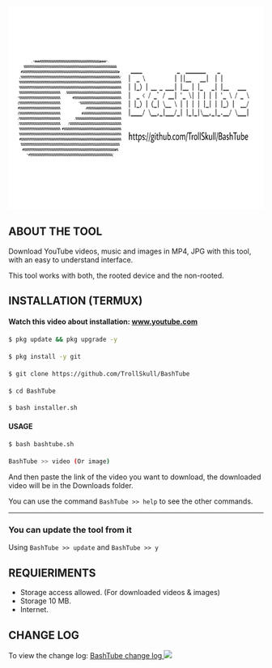 <p align="center">
<img src="/resources/bashtube.jpg" width="800" height="400"/>

## ABOUT THE TOOL


Download YouTube videos, music and images in MP4, JPG with this tool, with an easy to understand interface.

This tool works with both, the rooted device and the non-rooted.

## INSTALLATION (TERMUX)

#### Watch this video about installation: <a href="https://youtu.be/LOeR8uS1Loc">www.youtube.com</a>
```bash
$ pkg update && pkg upgrade -y

$ pkg install -y git 

$ git clone https://github.com/TrollSkull/BashTube 

$ cd BashTube 

$ bash installer.sh 
```
#### USAGE
```bash
$ bash bashtube.sh

BashTube >> video (Or image)
```
And then paste the link of the video you want to download, the downloaded video will be in the Downloads folder.

You can use the command `BashTube >> help` to see the other commands.

------------------------------------------------------------------------

### You can update the tool from it

Using `BashTube >> update` and `BashTube >> y`

## REQUIERIMENTS
- Storage access allowed. (For downloaded videos & images)
- Storage 10 MB.
- Internet.

## CHANGE LOG
To view the change log: <a href="https://github.com/TrollSkull/BashTube/blob/main/resources/README.changelog.md"> BashTube change log </a> <img src="/resources/youtube.jpg" width="22"/>
